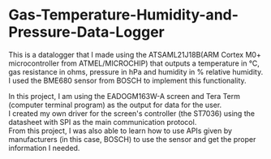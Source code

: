 # Gas-Temperature-Humidity-and-Pressure-Data-Logger
This is a datalogger that I made using the ATSAML21J18B(ARM Cortex M0+ microcontroller from ATMEL/MICROCHIP) that outputs a temperature in °C, gas resistance in ohms, pressure in hPa and humidity in % relative humidity. I used the BME680 sensor from BOSCH to implement this functionality.  
  
In this project, I am using the EADOGM163W-A screen and Tera Term (computer terminal program) as the output for data for the user.  
I created my own driver for the screen's controller (the ST7036) using the datasheet with SPI as the main communication protocol.  
From this project, I was also able to learn how to use APIs given by manufacturers (in this case, BOSCH) to use the sensor and get the proper information I needed.
